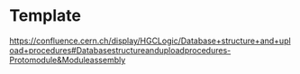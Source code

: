 # Template
https://confluence.cern.ch/display/HGCLogic/Database+structure+and+upload+procedures#Databasestructureanduploadprocedures-Protomodule&Moduleassembly
